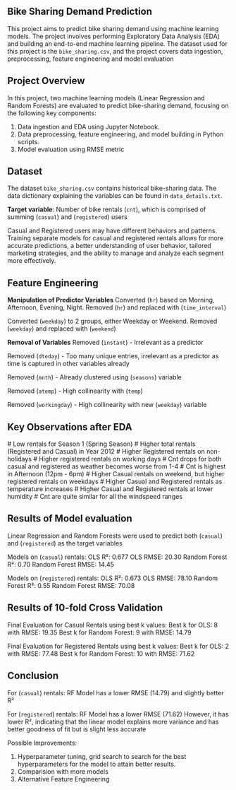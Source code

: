 ## Bike Sharing Demand Prediction

This project aims to predict bike sharing demand using machine learning models. The project involves performing Exploratory Data Analysis (EDA) and building an end-to-end machine learning pipeline. The dataset used for this project is the `bike_sharing.csv`, and the project covers data ingestion, preprocessing, feature engineering and model evaluation

## Project Overview

In this project, two machine learning models (Linear Regression and Random Forests) are evaluated to predict bike-sharing demand, focusing on the following key components:
1. Data ingestion and EDA using Jupyter Notebook.
2. Data preprocessing, feature engineering, and model building in Python scripts.
3. Model evaluation using RMSE metric

## Dataset

The dataset `bike_sharing.csv` contains historical bike-sharing data. The data dictionary explaining the variables can be found in `data_details.txt`.

**Target variable**: Number of bike rentals (`cnt`), which is comprised of summing (`casual`) and (`registered`) users

Casual and Registered users may have different behaviors and patterns. Training separate models for casual and registered rentals allows for more accurate predictions, a better understanding of user behavior, tailored marketing strategies, and the ability to manage and analyze each segment more effectively.

## Feature Engineering

**Manipulation of Predictor Variables**
Converted (`hr`) based on Morning, Afternoon, Evening, Night. Removed (`hr`) and replaced with (`time_interval`)

Converted (`weekday`) to 2 groups, either Weekday or Weekend. Removed (`weekday`) and replaced with (`weekend`)

**Removal of Variables**
Removed (`instant`) - Irrelevant as a predictor 

Removed (`dteday`) - Too many unique entries, irrelevant as a predictor as time is captured in other variables already

Removed (`mnth`) - Already clustered using (`seasons`) variable

Removed (`atemp`) - High collinearity with (`temp`)

Removed (`workingday`) - High collinearity with new (`weekday`) variable


## Key Observations after EDA

<Categorical Variables>
# Low rentals for Season 1 (Spring Season)
# Higher total rentals (Registered and Casual) in Year 2012 
# Higher Registered rentals on non-holidays
# Higher registered rentals on working days
# Cnt drops for both casual and registered as weather becomes worse from 1-4
# Cnt is highest in Afternoon (12pm - 6pm)
# Higher Casual rentals on weekend, but higher registered rentals on weekdays

<Numerical Variables>
# Higher Casual and Registered rentals as temperature increases
# Higher Casual and Registered rentals at lower humidity
# Cnt are quite similar for all the windspeed ranges

## Results of Model evaluation

Linear Regression and Random Forests were used to predict both (`casual`) and (`registered`) as the target variables

Models on (`casual`) rentals:
OLS R²: 0.677 
OLS RMSE: 20.30 
Random Forest R²: 0.70 
Random Forest RMSE: 14.45

Models on (`registered`) rentals:
OLS R²: 0.673
OLS RMSE: 78.10
Random Forest R²: 0.55
Random Forest RMSE: 70.08

## Results of 10-fold Cross Validation
Final Evaluation for Casual Rentals using best k values:
Best k for OLS: 8 with RMSE: 19.35
Best k for Random Forest: 9 with RMSE: 14.79

Final Evaluation for Registered Rentals using best k values:
Best k for OLS: 2 with RMSE: 77.48
Best k for Random Forest: 10 with RMSE: 71.62

## Conclusion
For (`casual`) rentals:
RF Model has a lower RMSE (14.79) and slightly better R²

For (`registered`) rentals:
RF Model has a lower RMSE (71.62) However, it has lower R², indicating that the linear model explains more variance and has better goodness of fit but is slight less accurate

Possible Improvements:
1) Hyperparameter tuning, grid search to search for the best hyperparameters for the model to attain better results.
2) Comparision with more models
3) Alternative Feature Engineering 


